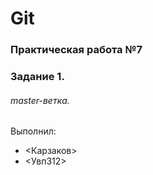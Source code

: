 # Git
### Практическая работа №7
### Задание 1.
######  master-ветка.
Выполнил:
* <Карзаков>
* <Увп312>